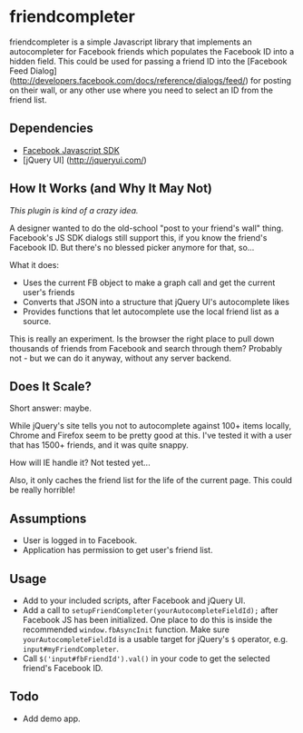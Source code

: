 friendcompleter
===
friendcompleter is a simple Javascript library that implements an
autocompleter for Facebook friends which populates the Facebook ID into
a hidden field. This could be used for passing a friend ID into the
[Facebook Feed Dialog] (http://developers.facebook.com/docs/reference/dialogs/feed/)
for posting on their wall, or any other use where you need to select an ID from the friend list.

Dependencies
---
* [Facebook Javascript SDK](http://developers.facebook.com/docs/reference/javascript/)
* [jQuery UI] (http://jqueryui.com/)

How It Works (and Why It May Not)
---
*This plugin is kind of a crazy idea.*

A designer wanted to do the old-school "post to your friend's wall"
thing. Facebook's JS SDK dialogs still support this, if you know the
friend's Facebook ID. But there's no blessed picker anymore for that,
so...

What it does:

* Uses the current FB object to make a graph call and get the current
  user's friends
* Converts that JSON into a structure that jQuery UI's autocomplete
  likes
* Provides functions that let autocomplete use the local friend list as
  a source.

This is really an experiment. Is the browser the right place to pull
down thousands of friends from Facebook and search through them?
Probably not - but we can do it anyway, without any server backend.

Does It Scale?
---
Short answer: maybe.

While jQuery's site tells you not to autocomplete against 100+ items
locally, Chrome and Firefox seem to be pretty good at this. I've tested
it with a user that has 1500+ friends, and it was quite snappy.

How will IE handle it? Not tested yet...

Also, it only caches the friend list for the life of the current page.
This could be really horrible!

Assumptions
---
* User is logged in to Facebook.
* Application has permission to get user's friend list.

Usage
---
* Add to your included scripts, after Facebook and jQuery UI.
* Add a call to `setupFriendCompleter(yourAutocompleteFieldId);` after Facebook JS has been initialized. One place to do this is inside the recommended `window.fbAsyncInit` function. Make sure `yourAutocompleteFieldId` is a usable target for jQuery's `$` operator, e.g. `input#myFriendCompleter`.
* Call `$('input#fbFriendId').val()` in your code to get the selected
  friend's Facebook ID.

Todo
---
* Add demo app.
